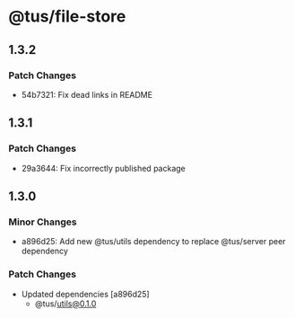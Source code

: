# @tus/file-store

## 1.3.2

### Patch Changes

- 54b7321: Fix dead links in README

## 1.3.1

### Patch Changes

- 29a3644: Fix incorrectly published package

## 1.3.0

### Minor Changes

- a896d25: Add new @tus/utils dependency to replace @tus/server peer dependency

### Patch Changes

- Updated dependencies [a896d25]
  - @tus/utils@0.1.0
